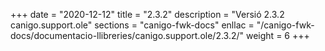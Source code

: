 +++
date        = "2020-12-12"
title       = "2.3.2"
description = "Versió 2.3.2 canigo.support.ole"
sections    = "canigo-fwk-docs"
enllac		= "/canigo-fwk-docs/documentacio-llibreries/canigo.support.ole/2.3.2/"
weight		= 6
+++
